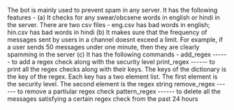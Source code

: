The bot is mainly used to prevent spam in any server. It has the following features - 
(a) It checks for any swear/obcsene words in english or hindi in the server. There are two csv files - eng.csv has bad words in english; hin.csv has bad words in hindi
(b) It makes sure that the frequency of messages sent by users in a channel doesnt exceed a limit. For example, if a user sends 50 messages under one minute, then they are clearly spamming in the server
(c) It has the following commands - 
            add_regex ------ to add a regex check along with the security level
            print_regex ------ to print all the regex checks along with their keys. The keys of the dictionary is the key of the regex. Each key has a two element list. The first element is the security level. The second element is the regex string
            remove_regex ------ to remove a partiular regex check
            pattern_regex ------ to delete all the messages satisfying a certain regex check from the past 24 hours
            
